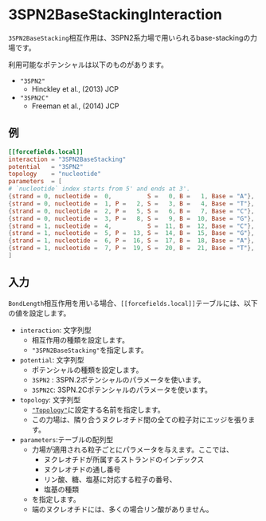 # 3SPN2BaseStackingInteraction

`3SPN2BaseStacking`相互作用は、3SPN2系力場で用いられるbase-stackingの力場です。

利用可能なポテンシャルは以下のものがあります。
- `"3SPN2"`
  - Hinckley et al., (2013) JCP
- `"3SPN2C"`
  - Freeman et al., (2014) JCP

## 例

```toml
[[forcefields.local]]
interaction = "3SPN2BaseStacking"
potential   = "3SPN2"
topology    = "nucleotide"
parameters  = [
# `nucleotide` index starts from 5' and ends at 3'.
{strand = 0, nucleotide =  0,          S =   0, B =   1, Base = "A"},
{strand = 0, nucleotide =  1, P =   2, S =   3, B =   4, Base = "T"},
{strand = 0, nucleotide =  2, P =   5, S =   6, B =   7, Base = "C"},
{strand = 0, nucleotide =  3, P =   8, S =   9, B =  10, Base = "G"},
{strand = 1, nucleotide =  4,          S =  11, B =  12, Base = "C"},
{strand = 1, nucleotide =  5, P =  13, S =  14, B =  15, Base = "G"},
{strand = 1, nucleotide =  6, P =  16, S =  17, B =  18, Base = "A"},
{strand = 1, nucleotide =  7, P =  19, S =  20, B =  21, Base = "T"},
]
```

## 入力

`BondLength`相互作用を用いる場合、`[[forcefields.local]]`テーブルには、以下の値を設定します。

- `interaction`: 文字列型
  - 相互作用の種類を設定します。
  - `"3SPN2BaseStacking"`を指定します。
- `potential`: 文字列型
  - ポテンシャルの種類を設定します。
  - `3SPN2` : 3SPN.2ポテンシャルのパラメータを使います。
  - `3SPN2C`: 3SPN.2Cポテンシャルのパラメータを使います。
- `topology`: 文字列型
  - [`"Topology"`](Topology.md)に設定する名前を指定します。
  - この力場は、隣り合うヌクレオチド間の全ての粒子対にエッジを張ります。
- `parameters`:テーブルの配列型
  - 力場が適用される粒子ごとにパラメータを与えます。ここでは、
    - ヌクレオチドが所属するストランドのインデックス
    - ヌクレオチドの通し番号
    - リン酸、糖、塩基に対応する粒子の番号、
    - 塩基の種類
  - を指定します。
  - 端のヌクレオチドには、多くの場合リン酸がありません。
